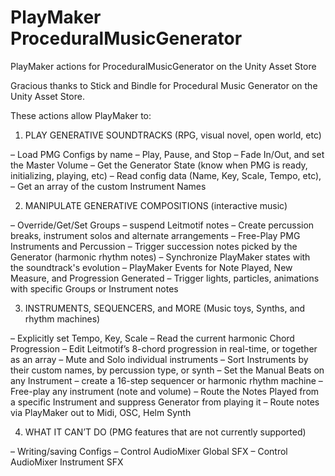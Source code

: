 # PlayMaker ProceduralMusicGenerator
 PlayMaker actions for ProceduralMusicGenerator on the Unity Asset Store

Gracious thanks to Stick and Bindle for Procedural Music Generator on the Unity Asset Store.

These actions allow PlayMaker to:

1. PLAY GENERATIVE SOUNDTRACKS
(RPG, visual novel, open world, etc)

– Load PMG Configs by name
– Play, Pause, and Stop
– Fade In/Out, and set the Master Volume
– Get the Generator State (know when PMG is ready, initializing, playing, etc)
– Read config data (Name, Key, Scale, Tempo, etc),
– Get an array of the custom Instrument Names

2. MANIPULATE GENERATIVE COMPOSITIONS
(interactive music)

– Override/Get/Set Groups
– suspend Leitmotif notes
– Create percussion breaks, instrument solos and alternate arrangements
– Free-Play PMG Instruments and Percussion
– Trigger succession notes picked by the Generator (harmonic rhythm notes)
– Synchronize PlayMaker states with the soundtrack's evolution
– PlayMaker Events for Note Played, New Measure, and Progression Generated
– Trigger lights, particles, animations with specific Groups or Instrument notes

3. INSTRUMENTS, SEQUENCERS, and MORE
(Music toys, Synths, and rhythm machines)

– Explicitly set Tempo, Key, Scale
– Read the current harmonic Chord Progression
– Edit Leitmotif’s 8-chord progression in real-time, or together as an array
– Mute and Solo individual instruments
– Sort Instruments by their custom names, by percussion type, or synth
– Set the Manual Beats on any Instrument – create a 16-step sequencer or harmonic rhythm machine
– Free-play any instrument (note and volume)
– Route the Notes Played from a specific Instrument and suppress Generator from playing it
– Route notes via PlayMaker out to Midi, OSC, Helm Synth



4. WHAT IT CAN’T DO
(PMG features that are not currently supported)

– Writing/saving Configs
– Control AudioMixer Global SFX
– Control AudioMixer Instrument SFX